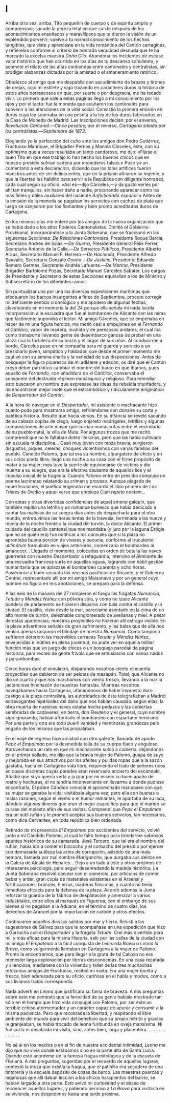 # I

Arriba otra vez, arriba, Tito pequeñín de cuerpo y de espíritu amplio
y comprensivo; sacude la pereza letal en que caíste después de los
acontecimientos ensoñados y maravillosos que te dieron la visión de un
espléndido porvenir; vuelve a tu normal conocimiento de los hechos tangibles,
que viste y apreciaste en la vida romántica del Cantón cartaginés, y refiérelos
conforme al criterio de honrada veracidad desnuda que te ha marcado la excelsa
maestra *Doña Clío*. Abandona los incidentes de escaso valor histórico que han
ocurrido en los días de tu descanso soñoliento, y acomete el relato de las
altas contiendas entre cantonales y centralistas, sin prodigar alabanzas
dictadas por la amistad o el amaneramiento retórico.

Obedezco al amigo que me despabila con sacudimiento de brazos y tirones de
orejas, cojo mi estilete y sigo trazando en caracteres duros la historia de
estos años borrascosos en que, por suerte o por desgracia, me ha tocado vivir.
Lo primero que sale a estas páginas llegó a mi conocimiento por los ojos y por
el tacto: fue la moneda que acuñaron los cantonales para subvenir a las
atenciones de la vida social. Consistió la primera emisión en duros cuya ley
superaba en una peseta a la ley de los duros fabricados en la Casa de Moneda de
Madrid. Las inscripciones decían: por el anverso, *Revolución Cantonal*.—*Cinco
pesetas*; por el reverso, *Cartagena sitiada por los centralistas*.—*Septiembre
de 1873*.

Elogiando yo la perfección del cuño ante los amigos don Pedro Gutiérrez,
Fructuoso Manrique, el Brigadier Pernas y Manolo Cárceles, éste, con su
optimismo que a veces resultaba un tanto candoroso, me dijo: «Fíjese el buen
Tito en que ese trabajo lo han hecho los buenos chicos que en nuestro presidio
sufrían cadena por monederos falsos.» Puse yo un comentario a esta declaración,
diciendo que los tales artífices fueron maestros antes de ser delincuentes, que
en la prisión afinaron su ingenio, y que la libertad les habilitó para servir
a la República con diligente honradez, cada cual según su oficio. «Así es—dijo
Cárceles,—y da gusto verles por ahí tan tranquilos, sin hacer daño a nadie,
procurando aparecer como los más fieles y útiles auxiliares del naciente
*Anfictionado español*.» Antes de la emisión de la moneda se pagaban los
servicios con cachos de plata que luego se canjearon por los flamantes y bien
pronto acreditados duros de Cartagena. 

En los mismos días me enteré por los amigos de la nueva organización que se
había dado a los altos Poderes Cantonalistas. Dimitió el Gobierno Provisional,
incorporándose a la Junta Soberana, que se fraccionó en las siguientes
Secciones: *De Relaciones Cantonales*, Presidente Roque Barcia, Secretario
Andrés de Salas.—*De Guerra*, Presidente General Félix Ferrer, Secretario
Antonio de la Calle.—*De Servicios Públicos*, Presidente Alberto Araus,
Secretario Manuel F. Herrero.—*De Hacienda*, Presidente Alfredo Sauvalle,
Secretario Gonzalo Osorio.—*De Justicia*, Presidente Eduardo Romero Germes,
Secretario Andrés Lafuente.—*De Marina*, Presidente Brigadier Bartolomé Pozas,
Secretario Manuel Cárceles Sabater. Los cargos de Presidente y Secretario de
estas Secciones equivalían a los de Ministro y Subsecretario de los diferentes
ramos.

Sin puntualizar una por una las diversas expediciones marítimas que efectuaron
los barcos insurgentes a fines de Septiembre, procuro corregir mi deficiente
sentido cronológico y me apodero de algunas fechas, claveteando en mi memoria
la del 24 porque ella señala mi nada lucida incorporación a la escuadra que fue
al bombardeo de Alicante con las miras que fácilmente supondrá el lector. Mi
amigo Cárceles, que se empeñaba en hacer de mí una figura heroica, me metió
casi a empujones en el *Fernando el Católico*, vapor de madera, inválido y de
perezosos andares, el cual iba como transporte llevando gente de desembarco
ganosa de probar en una plaza rica la fortaleza de su brazo y el largor de sus
uñas. Al conducirme a bordo, Cárceles puso en mi compañía para mi guarda
y servicio a un presidiario joven, simpático y hablador, que desde el primer
momento me cautivó con su amena charla y la variedad de sus disposiciones.
Antes de bosquejar la figura picaresca de mi adlátere y edecán, os diré que el
Cantón creyó deber patriótico cambiar el nombre del barco en que íbamos, pues
aquello de *Fernando*, con añadidura de *el Católico*, conservaba el sonsonete
del destruido régimen monárquico y religioso. Para remediar esto buscaron un
nombre que expresase las ideas de rebeldía triunfadora, y no encontraron mejor
mote que el estrambótico y ridículamente enigmático de *Despertador del
Cantón*.

A la hora de navegar en el *Despertador*, mi asistente o machacante hizo
cuanto pudo para mostrarse amigo, refiriéndome con donaire su corta y
patética historia. Resultó que hacía versos. En su infancia se reveló
sacando de su cabeza coplas de ciego; luego enjaretó madrigales, letrillas y
algunas composiciones de arte mayor que corrían manuscritas entre el
vecindario de su pueblo natal, la villa de Mula. Por algunos trozos que me
recitó comprendí que no le faltaban dotes literarias, pero que las había
cultivado sin escuela ni disciplina… Casó muy joven con moza bravía;
surgieron disgustos, piques, celeras, choques violentísimos con varias
familias del pueblo. Cándido Palomo, que tal era su nombre, alpargatero
de oficio y en sus ocios poeta libre, llegó una noche a su casa con el firme
propósito de matar a su mujer; mas tuvo la suerte de equivocarse de
víctima y dio muerte a su suegra, que era la efectiva causante de aquellos
líos y el impulso inicial de la tragedia. Cuando Palomo entró en presidio
compuso un poema lacrimoso relatando su crimen y proceso. Aunque
plagado de imperfecciones, el poético engendro me recordó el libro
primero de *Los Tristes* de Ovidio y aquel verso que empieza *Cum repeto
noctem…*

Con estas y otras divertidas confidencias de aquel ameno galopín, que también
repitió una letrilla y un romance burlesco que había dedicado a cantar las
malicias de su suegra días antes de despacharla para el otro mundo,
entretuvimos las horas lentas de la travesía, terminada a las nueve y media de
la noche frente a la ciudad del turrón, la dulce Alicante. El primer cuidado
del caudillo cantonal que nos mandaba (y juro por la laguna Estigia que no sé
quién era) fue notificar a los cónsules que si la plaza no aprontaba buena
porción de víveres y pecunia, conforme al truculento *ultimátum* formulado en
viajes anteriores, comenzaría el bombardeo al amanecer… Llegado el momento,
colocadas en orden de batalla las naves guerreras con nuestro *Despertador*
a retaguardia, intervino el Almirante de una escuadra francesa surta en
aquellas aguas, logrando con hábil gestión humanitaria que se aplazase el
bombardeo cuarenta y ocho horas. Pusiéronse a buen recaudo los vecinos
pacíficos de Alicante, y el Gobierno Central, representado allí por mi amigo
Maisonave y por un general cuyo nombre no figura en mis anotaciones, se preparó
para la defensa.

A las seis de la mañana del 27 rompieron el fuego las fragatas *Numancia*,
*Tetuán* y *Méndez Núñez* con pólvora sola, y como no izase Alicante bandera de
parlamento se hicieron disparos con bala contra el castillo y la ciudad. El
castillo, visto desde la mar, parecíame asentado en la cima de un alto monte de
turrón, deleznable conglomerado de avellanas y miel. A pesar de estas
apariencias, nuestros proyectiles no hicieron allí estrago visible. En la plaza
advertimos señales de gran sufrimiento, y las balas que de allá nos venían
apenas rasparon el blindaje de nuestra *Numancia*. Como tampoco sufrieron
deterioro las inservibles carracas *Tetuán* y *Méndez Núñez*, envejecidas
e inútiles en plena juventud, no pude ver en aquella militar función más que un
juego de chicos o un bosquejo parodial de página histórica, para recreo de
gente frívola que se entusiasma con vanos ruidos y parambombas.

Cinco horas duró el simulacro, disparando nosotros ciento cincuenta proyectiles
que debieron de ser pelotas de mazapán. Total, que Alicante no dio un cuarto
y que nos marchamos con viento fresco, llevando a la mar la jactanciosa
hinchazón de nuestras fantasías. Mientras nosotros navegábamos hacia Cartagena,
ufanándonos de haber impuesto duro castigo a la plaza centralista, las
autoridades de ésta telegrafiaban a Madrid extravagantes hipérboles del daño
que nos habían causado: según ellas, la obra muerta de nuestras naves estaba
hecha pedazos y las cubiertas sembradas de cadáveres; en tierra, don Eleuterio
y el general, cuyo nombre sigo ignorando, habían afrontado el bombardeo con
espartano heroísmo. Por una parte y otra era todo pueril vanidad y mentirosas
grandezas para engaño de los mismos que las propalaban.

En el viaje de regreso hice amistad con otro galeote, llamado de apodo *Pepe el
Empalmao* por la desmedida talla de su cuerpo flaco y anguloso. Aprovechando un
rato en que mi machacante subió a cubierta, dejándonos en el primer sollado, me
dijo que la bravía mujer de Palomo, guapa de suyo y mejorada en sus atractivos
por los afeites y pulidas ropas que a la sazón gastaba, hacía en Cartagena vida
libre, requiriendo el trato de señores ricos en casas discretas cuyas paredes
eran reservado encierro del escándalo. Añadió que si yo quería verla y juzgar
por mí mismo su buen apaño de rostro y hechuras, él no tendría inconveniente en
llevarme a donde pudiese encontrarla. El pobre Cándido conocía el aprovechado
mariposeo con que su mujer se ganaba la vida; visitábala alguna vez; pero ella
con buenas o malas razones, según el viento o el humor reinantes, le apartaba
de su lado, dándole algunos dineros que eran el mejor específico para que el
marido se curase del molesto afán de sus visitas. Comprendí que *Pepe el
Empalmao* era un sutil rufián y le prometí aceptar sus buenos servicios, tan
necesarios, como dice Cervantes, en toda república bien ordenada.

Retirado de mi presencia *El Empalmao* por accidentes del servicio, volvió
junto a mí Cándido Palomo, al cual le faltó tiempo para brindarme sabrosos
apuntes históricos de su camarada. José Tercero, que tal era el nombre del
rufián, había ido a comer el bizcocho y el corbacho del presidio por ejercer
con demasiada sutileza las artes de corrupción, asistido de una mala hembra,
llamada por mal nombre *Marigancho*, que purgaba sus delitos en la Galera de
Alcalá de Henares… Dejo a un lado a éste y otros prójimos de interesante
psicología, para seguir desenredando la madeja histórica. La Junta Soberana
resolvió canjear con el comercio, por artículos de comer, beber y arder, gran
copia de materiales existentes en el Arsenal y fortificaciones: bronces,
hierros, maderas finísimas, y cuanto no tenía inmediata eficacia para la
defensa de la plaza. Acordó además la Junta reforzar la guardia de la fábrica
de desplatación y amenazar a varios industriales, entre ellos al marqués de
Figueroa, con el embargo de sus bienes si no pagaban a la Aduana, en el término
de cuatro días, los derechos de Arancel por la importación de carbón y otros
efectos.

Continuaron aquellos días las salidas por mar y tierra. Resistí a las
sugestiones de Gálvez para que le acompañase en una expedición que hizo
a Garrucha con el *Despertador* y la fragata *Tetuán*. Creí más divertido para
mí, y más eficaz para la misma Historia, salir por las calles de la ciudad con
mi amigo *El Empalmao* a la fácil conquista de Leonarda Bravo o *Leona la
Brava*, como vulgarmente llamaban en Cartagena a la mujer de Palomo. Pronto la
encontramos, que para llegar a la gruta de tal Calipso no era menester larga
exploración por tierras desconocidas. En una casa recatada y silenciosa,
medianera con la vivienda y taller de las tres muchachas retozonas amigas de
Fructuoso, recibió mi visita. Era una mujer bonita y fresca, bien aderezada
para su oficio, cariñosa en el habla y modos, como a sus livianos tratos
correspondía.

Nada advertí en *Leona* que justificara su fama de braveza. A mis preguntas sobre
esto me contestó que la ferocidad de su genio habíala mostrado tan sólo en el
tiempo que hizo vida conyugal con Palomo, por ser éste un terrible celoso
atormentador y un carácter capaz de apurar y consumir a la misma paciencia.
Pero que recobrada la libertad, y respirando el libre ambiente del mundo para
vivir del beneficio que su propio mérito y gracias le granjeaban, se había
trocado de leona furibunda en oveja mansísima. Ni fue corta ni desabrida mi
visita, sino, antes bien, larga y placentera. . . . . . . . . . . . . .

No sé si en los medios o en el fin de nuestra accidental intimidad, *Leona* me
dijo que no vivía donde estábamos sino en la parte alta de Santa Lucía. Oyendo
esto acordeme de la famosa fragua mitológica y de la escuela de Floriana. A mis
preguntas, sugeridas por el recuerdo de aquellos lugares, contestó la moza que
existía la fragua, que el patinillo era secadero de una tintorería y la escuela
depósito de cosas de barco. Las maestras puercas y legañosas que allí daban
lección a los chicos harapientos del barrio, se habían largado a otra parte.
Esto avivó mi curiosidad y el deseo de reconocer aquellos lugares, y pidiendo
permiso a *La Brava* para visitarla en su vivienda, nos despedimos hasta una
tarde próxima.
